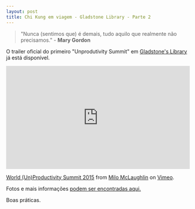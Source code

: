 ```yaml
---
layout: post
title: Chi Kung em viagem - Gladstone Library - Parte 2
---
```


>"Nunca (sentimos que) é demais, tudo aquilo que realmente não precisamos." - **Mary Gordon**

O trailer oficial do primeiro "Unprodutivity Summit" em [Gladstone's Library](https://www.gladstoneslibrary.org/) já está disponível. 

<iframe src="https://player.vimeo.com/video/127192432" width="500" height="281" frameborder="0" webkitallowfullscreen mozallowfullscreen allowfullscreen></iframe> <p><a href="https://vimeo.com/127192432">World (Un)Productivity Summit 2015</a> from <a href="https://vimeo.com/gaseousbrain">Milo McLaughlin</a> on <a href="https://vimeo.com">Vimeo</a>.</p>

Fotos e mais informações [podem ser encontradas aqui.](http://www.mountainshores.net/unproductivity-summit/)

Boas práticas.